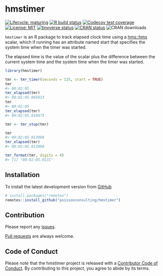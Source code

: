 
<!-- README.md is generated from README.Rmd. Please edit that file -->

# hmstimer

<!-- badges: start -->

[![Lifecycle:
maturing](https://img.shields.io/badge/lifecycle-maturing-blue.svg)](https://www.tidyverse.org/lifecycle/#maturing)
[![R build
status](https://github.com/poissonconsulting/hmstimer/workflows/R-CMD-check/badge.svg)](https://github.com/poissonconsulting/hmstimer/actions)
[![Codecov test
coverage](https://codecov.io/gh/poissonconsulting/hmstimer/branch/master/graph/badge.svg)](https://codecov.io/gh/poissonconsulting/hmstimer?branch=master)
[![License:
MIT](https://img.shields.io/badge/License-MIT-green.svg)](https://opensource.org/licenses/MIT)
[![tinyverse
status](https://tinyverse.netlify.com/badge/hmstimer)](https://CRAN.R-project.org/package=hmstimer)
[![CRAN
status](https://www.r-pkg.org/badges/version/hmstimer)](https://cran.r-project.org/package=hmstimer)
![CRAN downloads](https://cranlogs.r-pkg.org/badges/hmstimer)
<!-- badges: end -->

`hmstimer` is an R package to track elapsed clock time using a
[hms::hms](https://github.com/tidyverse/hms) scalar, which if running
has an attribute named start that specifies the system time when the
timer was started.

The elapsed time is the value of the scalar plus the difference between
the current system time and the system time when the timer was started.

``` r
library(hmstimer)

tmr <- tmr_timer(seconds = 125, start = TRUE)
tmr
#> 00:02:05
tmr_elapsed(tmr)
#> 00:02:05.005813
tmr
#> 00:02:05
tmr_elapsed(tmr)
#> 00:02:05.010475

tmr <- tmr_stop(tmr)

tmr
#> 00:02:05.013098
tmr_elapsed(tmr)
#> 00:02:05.013098

tmr_format(tmr, digits = 4)
#> [1] "00:02:05.0131"
```

## Installation

To install the latest development version from
[GitHub](https://github.com/poissonconsulting/hmstimer)

``` r
# install.packages("remotes")
remotes::install_github("poissonconsulting/hmstimer")
```

## Contribution

Please report any
[issues](https://github.com/poissonconsulting/hmstimer/issues).

[Pull requests](https://github.com/poissonconsulting/hmstimer/pulls) are
always welcome.

## Code of Conduct

Please note that the hmstimer project is released with a [Contributor
Code of
Conduct](https://contributor-covenant.org/version/2/0/CODE_OF_CONDUCT.html).
By contributing to this project, you agree to abide by its terms.

